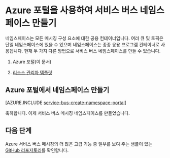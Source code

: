 <properties
    pageTitle="Azure 포털을 사용하여 서비스 버스 네임스페이스 만들기 | Microsoft Azure"
    description="서비스 버스를 시작하려면 네임스페이스가 필요합니다. Azure 포털을 사용하여 만드는 방법은 다음과 같습니다."
    services="service-bus"
    documentationCenter=".net"
    authors="jtaubensee"
    manager="timlt"
    editor=""/>

<tags
    ms.service="service-bus"
    ms.devlang="tbd"
    ms.topic="get-started-article"
    ms.tgt_pltfrm="dotnet"
    ms.workload="na"
    ms.date="08/22/2016"
    ms.author="jotaub"/>

# Azure 포털을 사용하여 서비스 버스 네임스페이스 만들기

네임스페이스는 모든 메시징 구성 요소에 대한 공용 컨테이너입니다. 여러 큐 및 토픽은 단일 네임스페이스에 있을 수 있으며 네임스페이스는 종종 응용 프로그램 컨테이너로 사용됩니다. 현재 두 가지 다른 방법으로 서비스 버스 네임스페이스를 만들 수 있습니다.

1.	Azure 포털(이 문서)

2.	[리소스 관리자 템플릿][create-namespace-using-arm]

## Azure 포털에서 네임스페이스 만들기

[AZURE.INCLUDE [service-bus-create-namespace-portal](../../includes/service-bus-create-namespace-portal.md)]

축하합니다. 이제 서비스 버스 메시징 네임스페이스를 만들었습니다.

## 다음 단계

Azure 서비스 버스 메시징의 더 많은 고급 기능 중 일부를 보여 주는 샘플이 있는 [GitHub 리포지토리](https://github.com/Azure-Samples/azure-servicebus-messaging-samples][github-samples)를 확인합니다.

[create-namespace-using-arm]: ../service-bus-messaging/service-bus-resource-manager-overview.md
[github-samples]: https://github.com/Azure-Samples/azure-servicebus-messaging-samples

<!---HONumber=AcomDC_0928_2016-->
